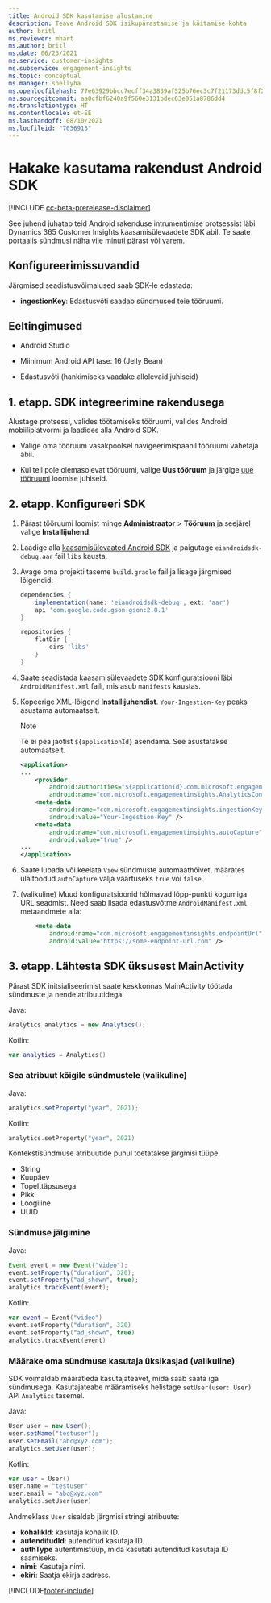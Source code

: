 ```yaml
---
title: Android SDK kasutamise alustamine
description: Teave Android SDK isikupärastamise ja käitamise kohta
author: britl
ms.reviewer: mhart
ms.author: britl
ms.date: 06/23/2021
ms.service: customer-insights
ms.subservice: engagement-insights
ms.topic: conceptual
ms.manager: shellyha
ms.openlocfilehash: 77e63929bbcc7ecff34a3839af525b76ec3c7f21173ddc5f8f2d69f11c25c441
ms.sourcegitcommit: aa0cfbf6240a9f560e3131bdec63e051a8786dd4
ms.translationtype: HT
ms.contentlocale: et-EE
ms.lasthandoff: 08/10/2021
ms.locfileid: "7036913"
---
```

# <a name="get-started-with-the-android-sdk"></a>Hakake kasutama rakendust Android SDK

[!INCLUDE [cc-beta-prerelease-disclaimer](includes/cc-beta-prerelease-disclaimer.md)]

See juhend juhatab teid Android rakenduse intrumentimise protsessist läbi Dynamics 365 Customer Insights kaasamisülevaadete SDK abil. Te saate portaalis sündmusi näha viie minuti pärast või varem.

## <a name="configuration-options"></a>Konfigureerimissuvandid
Järgmised seadistusvõimalused saab SDK-le edastada:

- **ingestionKey**: Edastusvõti saadab sündmused teie tööruumi.

## <a name="prerequisites"></a>Eeltingimused

- Android Studio

- Miinimum Android API tase: 16 (Jelly Bean)

- Edastusvõti (hankimiseks vaadake allolevaid juhiseid)

## <a name="step-1-integrate-the-sdk-into-your-application"></a>1. etapp. SDK integreerimine rakendusega
Alustage protsessi, valides töötamiseks tööruumi, valides Android mobiiliplatvormi ja laadides alla Android SDK.

- Valige oma tööruum vasakpoolsel navigeerimispaanil tööruumi vahetaja abil.

- Kui teil pole olemasolevat tööruumi, valige  **Uus tööruum** ja järgige [uue tööruumi](create-workspace.md) loomise juhiseid.

## <a name="step-2-configure-the-sdk"></a>2. etapp. Konfigureeri SDK

1. Pärast tööruumi loomist minge **Administraator** > **Tööruum** ja seejärel valige  **Installijuhend**. 

1. Laadige alla [kaasamisülevaated Android SDK](https://download.pi.dynamics.com/sdk/EI-SDKs/ei-android-sdk.zip) ja paigutage `eiandroidsdk-debug.aar` fail `libs` kausta.

1. Avage oma projekti taseme `build.gradle` fail ja lisage järgmised lõigendid:
    ```gradle
    dependencies {
        implementation(name: 'eiandroidsdk-debug', ext: 'aar')
        api 'com.google.code.gson:gson:2.8.1'
    }

    repositories {
        flatDir {
            dirs 'libs'
        }
    }
    ```

1. Saate seadistada kaasamisülevaadete SDK konfiguratsiooni läbi `AndroidManifest.xml` faili, mis asub `manifests` kaustas. 
1. Kopeerige XML-lõigend **Installijuhendist**. `Your-Ingestion-Key` peaks asustama automaatselt.

   > [!NOTE]
   > Te ei pea jaotist `${applicationId}` asendama. See asustatakse automaatselt.
   

   ```xml
   <application>
   ...
       <provider
           android:authorities="${applicationId}.com.microsoft.engagementinsights.AnalyticsContentProvider"
           android:name="com.microsoft.engagementinsights.AnalyticsContentProvider" />
       <meta-data
           android:name="com.microsoft.engagementinsights.ingestionKey"
           android:value="Your-Ingestion-Key" />
       <meta-data
           android:name="com.microsoft.engagementinsights.autoCapture"
           android:value="true" />
   ...
   </application>
   ```

1. Saate lubada või keelata `View` sündmuste automaathõivet, määrates ülaltoodud `autoCapture` välja väärtuseks `true` või `false`.

1. (valikuline) Muud konfiguratsioonid hõlmavad lõpp-punkti kogumiga URL seadmist. Need saab lisada edastusvõtme `AndroidManifest.xml` metaandmete alla:
    ```xml
        <meta-data
            android:name="com.microsoft.engagementinsights.endpointUrl"
            android:value="https://some-endpoint-url.com" />
    ```

## <a name="step-3-initialize-the-sdk-from-mainactivity"></a>3. etapp. Lähtesta SDK üksusest MainActivity 

Pärast SDK initsialiseerimist saate keskkonnas MainActivity töötada sündmuste ja nende atribuutidega.

    
Java:
```java
Analytics analytics = new Analytics();
```

Kotlin:
```kotlin
var analytics = Analytics()
```

### <a name="set-property-for-all-events-optional"></a>Sea atribuut kõigile sündmustele (valikuline)
    
Java:
```java
analytics.setProperty("year", 2021);
```

Kotlin:
```kotlin
analytics.setProperty("year", 2021)
```

Kontekstisündmuse atribuutide puhul toetatakse järgmisi tüüpe.
- String
- Kuupäev
- Topelttäpsusega
- Pikk
- Loogiline
- UUID

### <a name="track-an-event"></a>Sündmuse jälgimine

Java:
```java
Event event = new Event("video");
event.setProperty("duration", 320);
event.setProperty("ad_shown", true);
analytics.trackEvent(event);
```

Kotlin:
```kotlin
var event = Event("video")
event.setProperty("duration", 320)
event.setProperty("ad_shown", true)
analytics.trackEvent(event)
```

### <a name="set-user-details-for-your-event-optional"></a>Määrake oma sündmuse kasutaja üksikasjad (valikuline)

SDK võimaldab määratleda kasutajateavet, mida saab saata iga sündmusega. Kasutajateabe määramiseks helistage `setUser(user: User)` API `Analytics` tasemel.

Java:
```java
User user = new User();
user.setName("testuser");
user.setEmail("abc@xyz.com");
analytics.setUser(user);
```

Kotlin:
```kotlin
var user = User()
user.name = "testuser"
user.email = "abc@xyz.com"
analytics.setUser(user)
```

Andmeklass `User` sisaldab järgmisi stringi atribuute:

- **kohalikId**: kasutaja kohalik ID.
- **autenditudId**: autenditud kasutaja ID.
- **authType** autentimistüüp, mida kasutati autenditud kasutaja ID saamiseks.
- **nimi**: Kasutaja nimi.
- **ekiri**: Saatja ekirja aadress.

[!INCLUDE[footer-include](../includes/footer-banner.md)]
